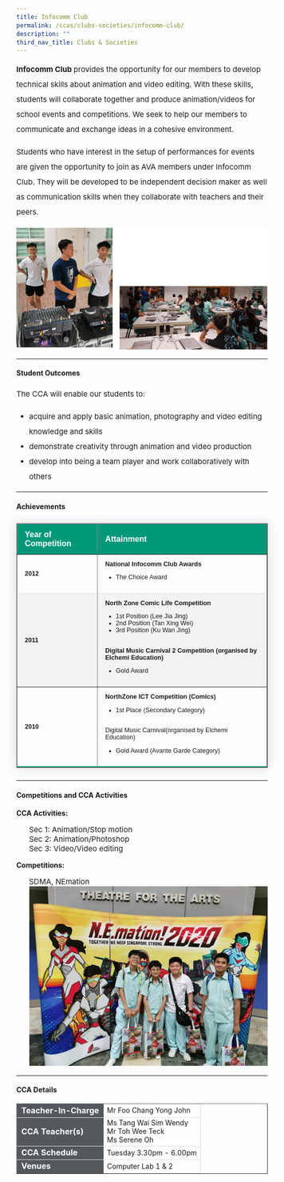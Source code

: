 ```yaml
---
title: Infocomm Club
permalink: /ccas/clubs-societies/infocomm-club/
description: ""
third_nav_title: Clubs & Societies
---
```

<p style="font-size:15px; line-height:2;"><strong>Infocomm Club </strong>provides the opportunity for our members to develop technical skills about animation and video editing. With these skills, students will collaborate together and produce animation/videos for school events and competitions. We seek to help our members to communicate and exchange ideas in a cohesive environment.</p>

<p style="font-size:15px; line-height:2;">Students who have interest in the setup of performances for events are given the opportunity to join as AVA members under Infocomm Club. They will be developed to be independent decision maker as well as communication skills when they collaborate with teachers and their peers.</p>

<img src="/images/info1.png">

<hr>

<h4><strong>Student Outcomes</strong></h4>

<p style="font-size:15px; line-height:2;">The CCA will enable our students to:</p>
<ul style="font-size:15px; line-height:2;">
	<li> acquire and apply basic animation, photography and video editing knowledge and skills</li>
	<li> demonstrate creativity through animation and video production</li>
	<li>develop into being a team player and work collaboratively with others</li>
	</ul>

<hr>
	
<h4><strong>Achievements</strong></h4>

<table border="1" style="border-collapse: collapse;margin: 25px 0;font-size: 0.9em;font-family: sans-serif;min-width: 400px; box-shadow: 0 0 20px rgba(0, 0, 0, 0.15);">
	
<thead style="background-color: #009879; font-weight: bold; font-size: 16px;">
	<tr>
			<td style="text-align:left;color:white;padding:12px 15px;">Year of Competition</td>
			<td style="text-align:left;color:white;padding:12px 15px;">Attainment</td>
		</tr>
	</thead>
	
<tbody>
<tr style="border-bottom: 1px solid #dddddd;">
<td style="padding: 12px 15px;"><strong>2012</strong></td>
	<td style="padding: 12px 15px"><strong>National Infocomm Club Awards</strong><br><ul><li>The Choice Award</li><ul></td>
</tr>
															
<tr style=" background-color: #f3f3f3;">
<td style="padding: 12px 15px;"><strong>2011</strong></td>
	<td style="padding: 12px 15px"><strong>North Zone Comic Life Competition</strong><br><ul><li> 1st Position (Lee Jia Jing)</li>
		<li> 2nd Position (Tan Xing Wei)</li>
		<li> 3rd Position (Ku Wan Jing)</li></ul>
		<br> 
		<strong>Digital Music Carnival 2 Competition (organised by Elchemi Education)</strong>
		<ul><li> Gold Award</li></ul></td>
</tr>
		
<tr style="border-bottom: 2px solid #009879">
<td style="padding: 12px 15px;"><strong>2010</strong></td>
	<td style="padding: 12px 15px"><strong>NorthZone ICT Competition (Comics)</strong><br><ul><li> 1st Place (Secondary Category)</li></ul>
		<br>
		Digital Music Carnival(organised by Elchemi Education)<ul><li> Gold Award (Avante Garde Category)</li></ul></td>
</tr>
										
</tbody>
</table>
<hr>
<h4><strong>Competitions and CCA Activities</strong></h4>
<p><strong>CCA Activities:</strong></p>
<ul style="list-style-type:none; font-size:15px;">
	<li>Sec 1: Animation/Stop motion</li>
	<li>Sec 2: Animation/Photoshop</li>
	<li>Sec 3: Video/Video editing</li>
</ul>

<p><strong>Competitions:</strong></p>
<ul style="list-style-type:none; font-size:15px;">
	<li>SDMA, NEmation</li>
<img src="/images/info2.jpeg">
	</ul>
	<hr>
	
<h4><strong>CCA Details</strong></h4>
<table border="1" style="width:100%">
	<tbody>
		<tr>
			<td style="background-color: #54585d; font-weight: bold; font-size: 16px; border: 1px solid #54585d; color:white;border-bottom: 1px solid #dddddd; ">Teacher-In-Charge</td>
			<td style="border: 1px solid #dddfe1;">Mr Foo Chang Yong John</td>
		</tr>

<tr>
			<td style="background-color: #54585d; font-weight: bold; font-size: 16px; border: 1px solid #54585d;border-bottom: 1px solid #dddddd;  color:white;">CCA Teacher(s)</td>
			<td style="border: 1px solid #dddfe1;">Ms Tang Wai Sim Wendy<br>Mr Toh Wee Teck<br>Ms Serene Oh</td>
		</tr>

<tr>
			<td style="background-color: #54585d; font-weight: bold; font-size: 16px; border: 1px solid #54585d; color:white;border-bottom: 1px solid #dddddd; ">CCA Schedule</td>
			<td style="border: 1px solid #dddfe1;">Tuesday 3.30pm - 6.00pm</td>
		</tr>
		
<tr>
			<td style="background-color: #54585d; font-weight: bold; font-size: 16px; border: 1px solid #54585d; color:white;">Venues</td>
			<td style="border: 1px solid #dddfe1;">Computer Lab 1 & 2</td>
		</tr>
		
</tbody>
</table>